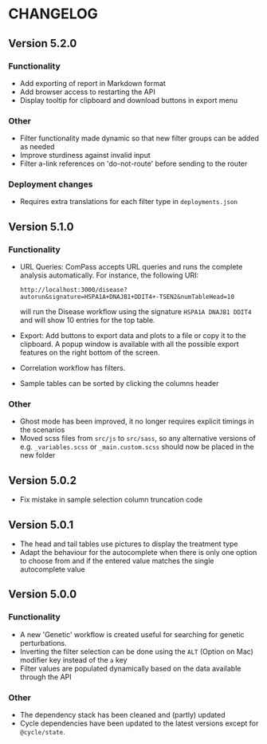 # CHANGELOG

## Version 5.2.0

### Functionality

- Add exporting of report in Markdown format
- Add browser access to restarting the API
- Display tooltip for clipboard and download buttons in export menu

### Other

- Filter functionality made dynamic so that new filter groups can be added as needed
- Improve sturdiness against invalid input
- Filter a-link references on 'do-not-route' before sending to the router

### Deployment changes

- Requires extra translations for each filter type in `deployments.json`

## Version 5.1.0

### Functionality

- URL Queries: ComPass accepts URL queries and runs the complete analysis automatically. For instance, the following URI:

  ```
  http://localhost:3000/disease?autorun&signature=HSPA1A+DNAJB1+DDIT4+-TSEN2&numTableHead=10
  ```

  will run the Disease workflow using the signature `HSPA1A DNAJB1 DDIT4` and will show 10 entries for the top table.

- Export: Add buttons to export data and plots to a file or copy it to the clipboard. A popup window is available with all the possible export features on the right bottom of the screen.

- Correlation workflow has filters.

- Sample tables can be sorted by clicking the columns header

### Other

- Ghost mode has been improved, it no longer requires explicit timings in the scenarios
- Moved scss files from `src/js` to `src/sass`, so any alternative versions of e.g. `_variables.scss` or `_main.custom.scss` should now be placed in the new folder

## Version 5.0.2

- Fix mistake in sample selection column truncation code

## Version 5.0.1

- The head and tail tables use pictures to display the treatment type
- Adapt the behaviour for the autocomplete when there is only one option to choose from and if the entered value matches the single autocomplete value

## Version 5.0.0

### Functionality

- A new 'Genetic' workflow is created useful for searching for genetic perturbations.
- Inverting the filter selection can be done using the `ALT` (Option on Mac) modifier key instead of the `a` key
- Filter values are populated dynamically based on the data available through the API

### Other

- The dependency stack has been cleaned and (partly) updated
- Cycle dependencies have been updated to the latest versions except for `@cycle/state`.

